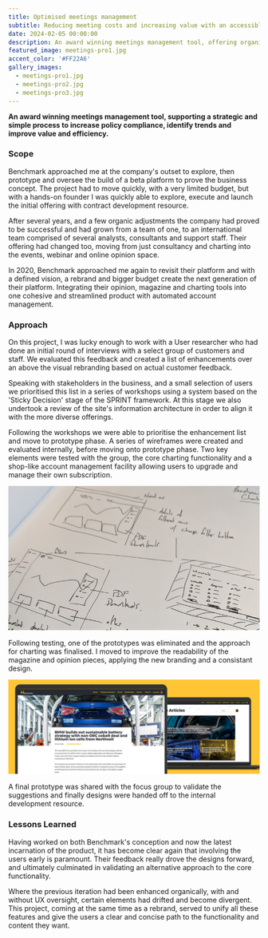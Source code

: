 ```yaml
---
title: Optimised meetings management
subtitle: Reducing meeting costs and increasing value with an accessible web based management tool. 
date: 2024-02-05 00:00:00
description: An award winning meetings management tool, offering organisers full control over their meetings, supporting policy compliance, identifying trends and increasing efficiency. 
featured_image: meetings-pro1.jpg
accent_color: '#FF22A6'
gallery_images:
  - meetings-pro1.jpg
  - meetings-pro2.jpg
  - meetings-pro3.jpg
---
```


**An award winning meetings management tool, supporting a strategic and simple process to increase policy compliance, identify trends and improve value and efficiency.**

### Scope

Benchmark approached me at the company's outset to explore, then prototype and oversee the build of a beta platform to prove the business concept. The project had to move quickly, with a very limited budget, but with a hands-on founder I was quickly able to explore, execute and launch the initial offering with contract development resource.

After several years, and a few organic adjustments the company had proved to be successful and had grown from a team of one, to an international team comprised of several analysts, consultants and support staff. Their offering had changed too, moving from just consultancy and charting into the events, webinar and online opinion space.

In 2020, Benchmark approached me again to revisit their platform and with a defined vision, a rebrand and bigger budget create the next generation of their platform. Integrating their opinion, magazine and charting tools into one cohesive and streamlined product with automated account management.

### Approach
On this project, I was lucky enough to work with a User researcher who had done an initial round of interviews with a select group of customers and staff. We evaluated this feedback and created a list of enhancements over an above the visual rebranding based on actual customer feedback. 

Speaking with stakeholders in the business, and a small selection of users we prioritised this list in a series of workshops using a system based on the 'Sticky Decision' stage of the SPRINT framework. At this stage we also undertook a review of the site's information architecture in order to align it with the more diverse offerings. 

Following the workshops we were able to prioritise the enhancement list and move to prototype phase. A series of wireframes were created and evaluated internally, before moving onto prototype phase. Two key elements were tested with the group, the core charting functionality and a shop-like account management facility allowing users to upgrade and manage their own subscription. 

![Sketch explorations](images/projects/mineral-charting.jpg)

Following testing, one of the prototypes was eliminated and the approach for charting was finalised. I moved to improve the readability of the magazine and opinion pieces, applying the new branding and a consistant design.

![Magazine and opinion functionality](images/projects/minerals-charting-masthead-2.jpg)

A final prototype was shared with the focus group to validate the suggestions and finally designs were handed off to the internal development resource.

### Lessons Learned

Having worked on both Benchmark's conception and now the latest incarnation of the product, it has become clear again that involving the users early is paramount. Their feedback really drove the designs forward, and ultimately culminated in validating an alternative approach to the core functionality. 

Where the previous iteration had been enhanced organically, with and without UX oversight, certain elements had drifted and become divergent. This project, coming at the same time as a rebrand, served to unify all these features and give the users a clear and concise path to the functionality and content they want. 